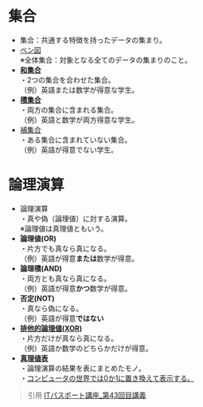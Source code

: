 # 集合  
* 集合：共通する特徴を持ったデータの集まり。  
* [ベン図](https://gyazo.com/9a0b37cdadd386cae1dab95965da1d3a)    
※全体集合：対象となる全てのデータの集まりのこと。  
* [**和集合**](https://gyazo.com/787b44203cfb98cc0becad086b93f95d)  
・2つの集合を合わせた集合。  
（例）英語または数学が得意な学生。  
* [**積集合**](https://gyazo.com/08febacc24ebc2103367c1ad77a78256)  
・両方の集合に含まれる集合。  
（例）英語と数学が両方得意な学生。  
* [補集合](https://gyazo.com/4bc4f1953589c2304e187d81dbfff1c1)  
・ある集合に含まれていない集合。  
（例）英語が得意でない学生。  

# 論理演算
* 論理演算  
・真や偽（論理値）に対する演算。  
※論理値は真理値ともいう。  
* **論理値(OR)**  
・片方でも真なら真になる。  
（例）英語が得意**または**数学が得意。  
* **論理積(AND)**  
・両方とも真なら真になる。  
（例）英語が得意**かつ**数学が得意。  
* **否定(NOT)**  
・真なら偽になる。  
（例）英語が得意**ではない**  
* [**排他的論理値(XOR)**](https://gyazo.com/2166e0826eed15de7b85aa75e9ea7f75)  
・片方だけが真なら真になる。  
（例）英語か数学のどちらかだけが得意。  
* [**真理値表**](https://gyazo.com/cc5adf92625b87e71dc5321e754f2643)  
・論理演算の結果を表にまとめたモノ。  
・[コンピュータの世界では0か1に置き換えて表示する。](https://gyazo.com/d5234915876e554b38111ed5ff206914)  

> 引用
[ITパスポート講座_第43回目講義](https://www.youtube.com/watch?v=bje9-okpLZo&list=PLC9xywNMIf9jgTizhye6GyPjZcuPZ9ou5&index=44)  

